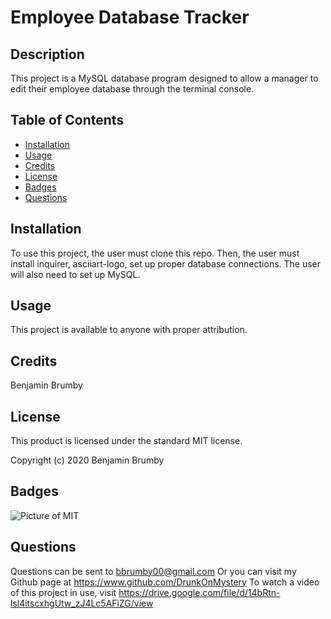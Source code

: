 
# Employee Database Tracker

## Description 

This project is a MySQL database program designed to allow a manager to edit their employee database through the terminal console.

## Table of Contents 

* [Installation](#installation)
* [Usage](#usage)
* [Credits](#credits)
* [License](#license)
* [Badges](#badges)
* [Questions](#questions)


## Installation

To use this project, the user must clone this repo.
Then, the user must install inquirer, asciiart-logo, set up proper database connections. The user will also need to set up MySQL.


## Usage 

This project is available to anyone with proper attribution.


## Credits

Benjamin Brumby


## License

This product is licensed under the standard MIT license.

Copyright (c) 2020 Benjamin Brumby


## Badges

![Picture of MIT](https://img.shields.io/badge/license-MIT-blue.svg)


## Questions

Questions can be sent to bbrumby00@gmail.com
Or you can visit my Github page at https://www.github.com/DrunkOnMystery
To watch a video of this project in use, visit https://drive.google.com/file/d/14bRtn-lsl4itscxhgUtw_zJ4Lc5AFiZG/view